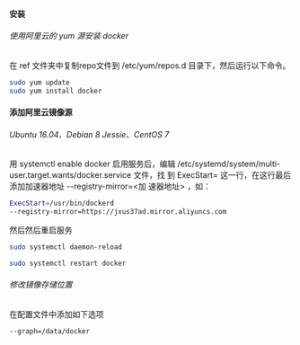 #### 安装

###### 使用阿里云的 yum 源安装 docker

在 ref 文件夹中复制repo文件到 /etc/yum/repos.d 目录下，然后运行以下命令。

```bash
sudo yum update
sudo yum install docker
```

#### 添加阿里云镜像源

###### Ubuntu 16.04、Debian 8 Jessie、CentOS 7

用 systemctl enable docker 启用服务后，编辑
/etc/systemd/system/multi-user.target.wants/docker.service 文件，找
到 ExecStart= 这一行，在这行最后添加加速器地址 --registry-mirror=<加
速器地址> ，如：

```bash
ExecStart=/usr/bin/dockerd 
--registry-mirror=https://jxus37ad.mirror.aliyuncs.com
```

然后然后重启服务

```bash
sudo systemctl daemon-reload

sudo systemctl restart docker
```

###### 修改镜像存储位置

在配置文件中添加如下选项

```bash
--graph=/data/docker
```
